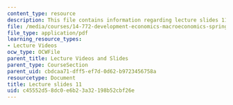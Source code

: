 ```yaml
---
content_type: resource
description: This file contains information regarding lecture slides 11.
file: /media/courses/14-772-development-economics-macroeconomics-spring-2013/c45552d58dc0e6b23a32198b52cbf26e_MIT14_772S13_lecture11.pdf
file_type: application/pdf
learning_resource_types:
- Lecture Videos
ocw_type: OCWFile
parent_title: Lecture Videos and Slides
parent_type: CourseSection
parent_uid: cbdcaa71-dff5-ef7d-0d62-b9723456758a
resourcetype: Document
title: Lecture slides 11
uid: c45552d5-8dc0-e6b2-3a32-198b52cbf26e
---
```

